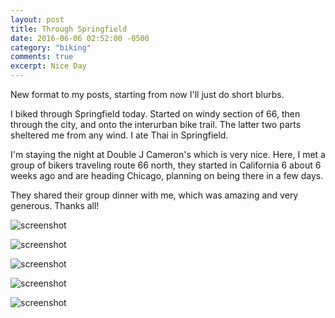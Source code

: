 ```yaml
---
layout: post
title: Through Springfield
date: 2016-06-06 02:52:00 -0500
category: "biking"
comments: true
excerpt: Nice Day
---
```


New format to my posts, starting from now I'll just do short blurbs.

I biked through Springfield today. Started on windy section of 66, then through the city, and onto the interurban bike trail. The latter two parts sheltered me from any wind. I ate Thai in Springfield.

I'm staying the night at Double J Cameron's which is very nice. Here, I met a group of bikers traveling route 66 north, they started in California 6 about 6 weeks ago and are heading Chicago, planning on being there in a few days.

They shared their group dinner with me, which was amazing and very generous. Thanks all!

![screenshot](https://raw.githubusercontent.com/glenlovett/glenlovett.github.io/master/assets/IMG_20160606_111202729.jpg)

![screenshot](https://raw.githubusercontent.com/glenlovett/glenlovett.github.io/master/assets/IMG_20160606_131656673.jpg)

![screenshot](https://raw.githubusercontent.com/glenlovett/glenlovett.github.io/master/assets/IMG_20160606_134013787_HDR.jpg)

![screenshot](https://raw.githubusercontent.com/glenlovett/glenlovett.github.io/master/assets/IMG_20160606_145028526.jpg)

![screenshot](https://raw.githubusercontent.com/glenlovett/glenlovett.github.io/master/assets/IMG_20160606_184007480.jpg)
